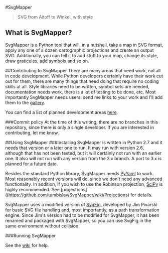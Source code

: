 #SvgMapper

> SVG from Aitoff to Winkel, with style


## What is SvgMapper?
SvgMapper is a Python tool that will, in a nutshell, take a map in SVG format, apply any one of a dozen cartographic 
projections and create an output SVG. Additionally, you can tell it to add stuff to your map, change its style, 
draw graticules, add symbols and so on.

##Contributing to SvgMapper
There are many areas that need work, not all in code development. While Python developers certainly have their work
cut out for them, there are many things that need doing that require no coding skills at all. Style libraries need to 
be written, symbol sets are needed, documentation needs work, there is a lot of testing to be done, etc. Most 
importantly SvgMapper needs users: send me links to your work and I'll add them to the 
[gallery](https://github.com/tumbislav/SvgMapper/wiki/Samples-and-tests#gallery).
 
You can find a list of planned development areas [here](https://github.com/tumbislav/SvgMapper/wiki/Roadmap).

###Commit policy
At the time of this writing, there are no branches in this repository, since there is only a single developer. If you
are interested in contributing, let me know.

##Using SvgMapper 
###Installing
SvgMapper is written in Python 2.7 and it needs that version or a later one to run. It may run with version 2.6,
although that has not been tested, but it will certainly not run with an earlier one. It also will not run
with any version from the 3.x branch. A port to 3.x is planned for a future date.

Besides the standard Python library, SvgMapper needs [PyYaml](http://pyyaml.org/) to work. Most reasonably recent 
versions will do, since we don't need any advanced functionality. In addition, if you wish to use the Robinson 
projection, [SciPy](http://www.scipy.org/) is highly recommended. See 
[projections]((https://github.com/tumbislav/SvgMapper/wiki/Projections) for details.

SvgMapper uses a modified version of [SvgFig](http://code.google.com/p/svgfig/), developed by Jim Pivarski for basic 
SVG file handling and, most importantly, as a path transformation engine. Since Jim's version had to be modified for 
SvgMapper, it has been renamed and packaged with SvgMapper, so you can use SvgFig in the same environment 
without collision.

###Running SvgMapper

See the [wiki](https://github.com/tumbislav/SvgMapper/wiki/Running) for help.

